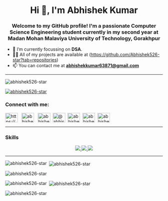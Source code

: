 <h1 align="center">Hi 👋, I'm Abhishek Kumar</h1>

<h3 align="center">Welcome to my GitHub profile! I'm a passionate Computer Science Engineering student currently in my second year at Madan Mohan Malaviya University of Technology, Gorakhpur</h3>

- 🌱 I’m currently focussing on **DSA**.
- 👨‍💻 All of my projects are available at (https://github.com/Abhishek526-star?tab=repositories)
- 📫 You can contact me at **abhishekkumar63871@gmail.com**
 <hr/>


<p align="left"> <img src="https://komarev.com/ghpvc/?username=abhishek526-star&label=Profile%20views&color=0e75b6&style=flat" alt="abhishek526-star" /> </p>

<p align="left"> <a href="https://github.com/ryo-ma/github-profile-trophy"><img src="https://github-profile-trophy.vercel.app/?username=abhishek526-star" alt="abhishek526-star" /></a> </p>



<h3 align="left">Connect with me:</h3>
<p align="left">
<a href="https://linkedin.com/in/https://www.linkedin.com/in/abhishek-kumar-521446294/" target="blank"><img align="center" src="https://raw.githubusercontent.com/rahuldkjain/github-profile-readme-generator/master/src/images/icons/Social/linked-in-alt.svg" alt="https://www.linkedin.com/in/abhishek-kumar-521446294/" height="30" width="40" /></a> &nbsp
<a href="https://fb.com/abhishek kumar" target="blank"><img align="center" src="https://raw.githubusercontent.com/rahuldkjain/github-profile-readme-generator/master/src/images/icons/Social/facebook.svg" alt="abhishek kumar" height="30" width="40" /></a> &nbsp
<a href="https://www.codechef.com/users/abhishek4522" target="blank"><img align="center" src="https://cdn.jsdelivr.net/npm/simple-icons@3.1.0/icons/codechef.svg" alt="abhishek4522" height="30" width="40" /></a>&nbsp
<a href="https://www.hackerrank.com/@abhishekkumar632" target="blank"><img align="center" src="https://raw.githubusercontent.com/rahuldkjain/github-profile-readme-generator/master/src/images/icons/Social/hackerrank.svg" alt="@abhishekkumar632" height="30" width="40" /></a>&nbsp
<a href="https://codeforces.com/profile/abhishek_2k4" target="blank"><img align="center" src="https://raw.githubusercontent.com/rahuldkjain/github-profile-readme-generator/master/src/images/icons/Social/codeforces.svg" alt="abhishek_2k4" height="30" width="40" /></a>&nbsp
<a href="https://www.leetcode.com/abhishek_2k4" target="blank"><img align="center" src="https://raw.githubusercontent.com/rahuldkjain/github-profile-readme-generator/master/src/images/icons/Social/leet-code.svg" alt="abhishek_2k4" height="30" width="40" /></a>&nbsp
<a href="https://auth.geeksforgeeks.org/user/abhishek_2k4" target="blank"><img align="center" src="https://raw.githubusercontent.com/rahuldkjain/github-profile-readme-generator/master/src/images/icons/Social/geeks-for-geeks.svg" alt="abhishek_2k4" height="30" width="40" /></a>&nbsp
</p>
<hr/>


### Skills
<p align="center">
  <a href="https://skillicons.dev">
    <img src="https://skillicons.dev/icons?i=git,github,vite,c,cpp,react" />
    <img src="https://skillicons.dev/icons?i=html,css,js,nodejs,expressjs" />
    <img src="https://skillicons.dev/icons?i=bootstrap,vscode,netlify,postman,tailwind" />
  </a>
         
</p>
<hr/>

<p><img align="left" src="https://github-readme-stats.vercel.app/api/top-langs?username=abhishek526-star&show_icons=true&locale=en&layout=compact" alt="abhishek526-star" /></p>

<p>&nbsp;<img align="center" src="https://github-readme-stats.vercel.app/api?username=abhishek526-star&show_icons=true&locale=en" alt="abhishek526-star" /></p>

<p><img align="center" src="https://github-readme-streak-stats.herokuapp.com/?user=abhishek526-star&" alt="abhishek526-star" /></p>

<p><img align="left" src="https://github-readme-stats.vercel.app/api/top-langs?username=abhishek526-star&show_icons=true&locale=en&layout=compact" alt="abhishek526-star" /></p>

<p>&nbsp;<img align="center" src="https://github-readme-stats.vercel.app/api?username=abhishek526-star&show_icons=true&locale=en" alt="abhishek526-star" /></p>

<p><img align="center" src="https://github-readme-streak-stats.herokuapp.com/?user=abhishek526-star&" alt="abhishek526-star" /></p>
